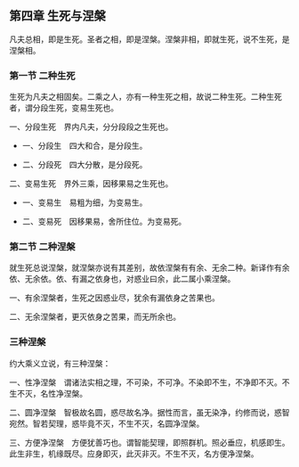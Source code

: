 ## 第四章 生死与涅槃

凡夫总相，即是生死。圣者之相，即是涅槃。涅槃非相，即就生死，说不生死，是涅槃相。

### 第一节 二种生死

生死为凡夫之相固矣。二乘之人，亦有一种生死之相，故说二种生死。二种生死者，谓分段生死，变易生死也。

一、分段生死　界内凡夫，分分段段之生死也。

- 一、分段生　四大和合，是分段生。

- 二、分段死　四大分散，是分段死。

二、变易生死　界外三乘，因移果易之生死也。

- 一、变易生　易粗为细，为变易生。

- 二、变易死　因移果易，舍所住位。为变易死。

### 第二节 二种涅槃

就生死总说涅槃，就涅槃亦说有其差别，故依涅槃有有余、无余二种。新译作有余依、无余依。依、有漏之依身也，对惑业曰余，此二属小乘涅槃。

一、有余涅槃者，生死之因惑业尽，犹余有漏依身之苦果也。

二、无余涅槃者，更灭依身之苦果，而无所余也。

### 三种涅槃

约大乘义立说，有三种涅槃：

一、性净涅槃　谓诸法实相之理，不可染，不可净。不染即不生，不净即不灭。不生不灭，名性净涅槃。

二、圆净涅槃　智极故名圆，惑尽故名净。据性而言，虽无染净，约修而说，惑智宛然。智若契理，惑毕竟不灭，不生不灭，名圆净涅槃。

三、方便净涅槃　方便犹善巧也。谓智能契理，即照群机。照必垂应，机感即生。此生非生，机缘既尽。应身即灭，此灭非灭。不生不灭，名方便净涅槃。